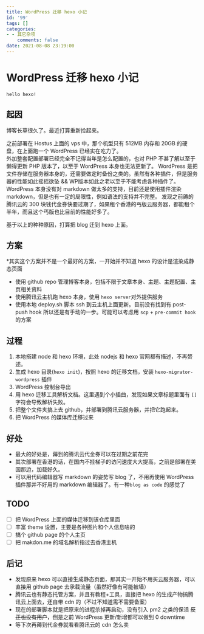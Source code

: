 ```yaml
---
title: WordPress 迁移 hexo 小记
id: '99'
tags: []
categories:
- - 其它杂项
    comments: false 
date: 2021-08-08 23:19:00
---
```


# WordPress 迁移 hexo 小记

    hello hexo!

## 起因

博客长草很久了。最近打算重新捡起来。

之前部署在 Hostus 上面的 vps 中，那个机型只有 512MB 内存和 20GB 的硬盘，在上面跑一个 WordPress 已经实在吃力了。    
外加整套配置部署已经完全不记得当年是怎么配置的，也对 PHP 不甚了解以至于懒得更新 PHP 版本了，以至于 WordPress 本身也无法更新了。
 WordPress 是把文件存储在服务器本身的，还需要做定时备份之类的。虽然有各种插件，但是服务器的性能如此摇摇欲坠 && WP版本如此之老以至于不能考虑各种插件了。
WordPress 本身没有对 markdown 做太多的支持，目前还是使用插件渲染 markdown，但是也有一定的局限性，例如语法的支持并不完整。
发现之前薅的腾讯云的 300 块钱代金券快要过期了，如果租个香港的丐版云服务器，都能租个半年，而且这个丐版也比目前的性能好多了。

基于以上的种种原因，打算把 blog 迁到 hexo 上面。

## 方案

*其实这个方案并不是一个最好的方案，一开始并不知道 hexo 的设计是渲染成静态页面

- 使用 github repo 管理博客本身，包括不限于文章本身、主题、主题配置、主页相关资料
- 使用腾讯云主机跑 hexo 本身，使用 `hexo server`对外提供服务
- 使用本地 deploy.sh 脚本 ssh 到云主机上面更新。目前没有找到有 post-push hook 所以还是有手动的一步。可能可以考虑用 `scp` + `pre-commit hook` 的方案

## 过程

1. 本地搭建 node 和 hexo 环境，此处 nodejs 和 hexo 官网都有描述，不再赘述。
2. 生成 hexo 目录(`hexo init`)，按照 hexo 的迁移文档，安装 `hexo-migrator-wordpress` 插件
3. WordPress 控制台导出
4. 用 hexo 迁移工具解析文档。这里遇到个小插曲，发现如果文章标题里面有 `[]`字符会导致解析失败。
5. 把整个文件夹搞上去 github，并部署到腾讯云服务器，并把它跑起来。
6. 把 WordPress 的媒体库迁移过来

## 好处

- 最大的好处是，薅到的腾讯云代金券可以在过期之前花完
- 其次部署在香港的话，在国内不挂梯子的访问速度大大提高，之前是部署在美国那边，加载好久。
- 可以用代码编辑器写 markdown 的姿势写 blog 了，不用再使用 WordPress 插件那并不好用的 markdown 编辑器了。有一种`blog as code` 的感觉了

## TODO
- [ ] 把 WordPress 上面的媒体迁移到该仓库里面
- [ ] 丰富 theme 设置，主要是各种图片和个人信息啥的
- [ ] 搞个 github page 的个人主页
- [ ] 把 makdon.me 的域名解析指过去香港主机

## 后记

- 发现原来 hexo 可以直接生成静态页面，那其实一开始不用买云服务器，可以直接用 github page 去承载流量（虽然好像有可能被墙）
- 腾讯云也有静态托管方案，并且有教程+工具，直接把 hexo 的生成产物搞腾讯云上面去，还自带 cdn 的（不过不知道需不需要备案）
- 现在的部署脚本就是把原来的进程杀掉再启动，没有引入 pm2 之类的保活 ~~反正也没有用户~~，倒是之前 WordPress 更新/新增都可以做到 0 downtime
- 等下次再薅到代金券就看看腾讯云的 cdn 怎么卖
